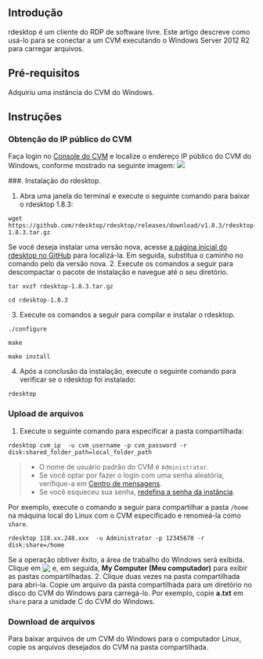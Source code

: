 ## Introdução
rdesktop é um cliente do RDP de software livre. Este artigo descreve como usá-lo para se conectar a um CVM executando o Windows Server 2012 R2 para carregar arquivos.

## Pré-requisitos
Adquiriu uma instância do CVM do Windows.

## Instruções
### Obtenção do IP público do CVM
Faça login no [Console do CVM](https://console.cloud.tencent.com/cvm/index) e localize o endereço IP público do CVM do Windows, conforme mostrado na seguinte imagem:
![](https://main.qcloudimg.com/raw/59ce52615c467ad80bc4220425bf2b80.png)



###. Instalação do rdesktop.
1. Abra uma janela do terminal e execute o seguinte comando para baixar o rdesktop 1.8.3:
```
wget https://github.com/rdesktop/rdesktop/releases/download/v1.8.3/rdesktop-1.8.3.tar.gz
```
Se você deseja instalar uma versão nova, acesse [a página inicial do rdesktop no GitHub](https://github.com/rdesktop/rdesktop/releases) para localizá-la. Em seguida, substitua o caminho no comando pelo da versão nova.
2. Execute os comandos a seguir para descompactar o pacote de instalação e navegue até o seu diretório.
```
tar xvzf rdesktop-1.8.3.tar.gz
```
```
cd rdesktop-1.8.3
```
3. Execute os comandos a seguir para compilar e instalar o rdesktop.
```
./configure 
```
```
make
```
```
make install
```
4. Após a conclusão da instalação, execute o seguinte comando para verificar se o rdesktop foi instalado:
```
rdesktop
```

### Upload de arquivos
1. Execute o seguinte comando para especificar a pasta compartilhada:
```
rdesktop cvm_ip  -u cvm_username -p cvm_password -r disk:shared_folder_path=local_folder_path
```
>
>- O nome de usuário padrão do CVM é `Administrator`.
>- Se você optar por fazer o login com uma senha aleatória, verifique-a em [Centro de mensagens](https://console.cloud.tencent.com/message).
>- Se você esqueceu sua senha, [redefina a senha da instância](http://intl.cloud.tencent.com/document/product/213/16566).
>
Por exemplo, execute o comando a seguir para compartilhar a pasta `/home` na máquina local do Linux com o CVM especificado e renomeá-la como `share`.
```
rdesktop 118.xx.248.xxx  -u Administrator -p 12345678 -r disk:share=/home
```
Se a operação obtiver êxito, a área de trabalho do Windows será exibida.
Clique em <img src="https://main.qcloudimg.com/raw/87d894e564b7e837d9f478298cf2e292.png" style="margin:-3px 0px"> e, em seguida, **My Computer (Meu computador)** para exibir as pastas compartilhadas.
2. Clique duas vezes na pasta compartilhada para abri-la. Copie um arquivo da pasta compartilhada para um diretório no disco do CVM do Windows para carregá-lo.
Por exemplo, copie **a.txt** em `share` para a unidade C do CVM do Windows.

### Download de arquivos
Para baixar arquivos de um CVM do Windows para o computador Linux, copie os arquivos desejados do CVM na pasta compartilhada.
